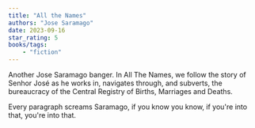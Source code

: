 ```yaml
---
title: "All the Names"
authors: "Jose Saramago"
date: 2023-09-16
star_rating: 5
books/tags:
    - "fiction"
---
```


Another Jose Saramago banger. In All The Names,  we follow the story of Senhor José as he works in, navigates through, and subverts, the bureaucracy of the Central Registry of Births, Marriages and Deaths.

Every paragraph screams Saramago, if you know you know, if you're into that, you're into that. 